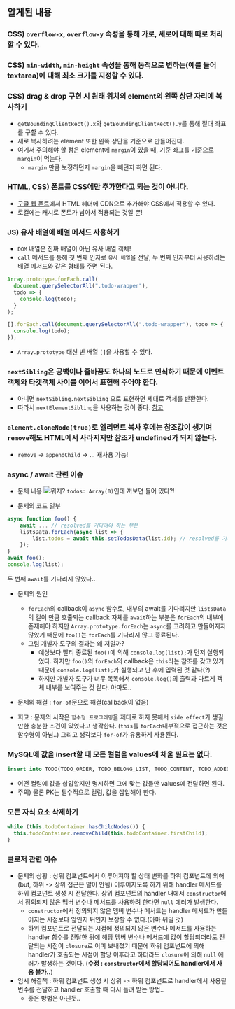 ## 알게된 내용

### CSS) `overflow-x`, `overflow-y` 속성을 통해 가로, 세로에 대해 따로 처리할 수 있다.

### CSS) `min-width`, `min-height` 속성을 통해 동적으로 변하는(예를 들어 textarea)에 대해 최소 크기를 지정할 수 있다.

### CSS) drag & drop 구현 시 원래 위치의 element의 왼쪽 상단 자리에 복사하기

- `getBoundingClientRect().x`와 `getBoundingClientRect().y`를 통해 절대 좌표를 구할 수 있다.
- 새로 복사하려는 element 또한 왼쪽 상단을 기준으로 만들어진다.
- 여기서 주의해야 할 점은 element에 `margin`이 있을 때, 기준 좌표를 기준으로 `margin`이 먹는다.
  - `margin` 만큼 보정하던지 `margin`을 빼던지 하면 된다.

### HTML, CSS) 폰트를 CSS에만 추가한다고 되는 것이 아니다.

- [구글 웹 폰트](https://fonts.google.com/)에서 HTML 헤더에 CDN으로 추가해야 CSS에서 적용할 수 있다.
- 로컬에는 캐시로 폰트가 남아서 적용되는 것일 뿐!

### JS) 유사 배열에 배열 메서드 사용하기

- `DOM` 배열은 진짜 배열이 아닌 유사 배열 객체!
- `call` 메서드를 통해 첫 번째 인자로 `유사 배열`을 전달, 두 번째 인자부터 사용하려는 배열 메서드와 같은 형태를 주면 된다.

```javascript
Array.prototype.forEach.call(
  document.querySelectorAll(".todo-wrapper"),
  todo => {
    console.log(todo);
  }
);
```

```javascript
[].forEach.call(document.querySelectorAll(".todo-wrapper"), todo => {
  console.log(todo);
});
```

- `Array.prototype` 대신 빈 배열 `[]`을 사용할 수 있다.

### `nextSibling`은 공백이나 줄바꿈도 하나의 노드로 인식하기 때문에 이벤트객체와 타겟객체 사이를 이어서 표현해 주어야 한다.

- 아니면 `nextSibling.nextSibling` 으로 표현하면 제대로 객체를 반환한다.
- 따라서 `nextElementSibling`을 사용하는 것이 좋다.
  [참고](https://iamawebdeveloper.tistory.com/58)

### `element.cloneNode(true)`로 엘리먼트 복사 후에는 참조값이 생기며 `remove`해도 HTML에서 사라지지만 참조가 undefined가 되지 않는다.

- `remove` -> `appendChild` -> ... 재사용 가능!

### async / await 관련 이슈

- 문제 내용
  ![뭐지?](https://user-images.githubusercontent.com/47619140/66378891-67d55300-e9ef-11e9-983e-7172a85692d1.png)
  `todos: Array(0)`인데 까보면 들어 있다?!

- 문제의 코드 일부

```javascript
async function foo() {
    await ... // resolved를 기다려야 하는 부분
    listsData.forEach(async list => {
        list.todos = await this.setTodosData(list.id); // resolved를 기다릴 것으로 예상했던 부분
    });
}
await foo();
console.log(list);
```

두 번째 `await`를 기다리지 않았다..

- 문제의 원인

  - `forEach`의 callback이 `async` 함수로, 내부의 await를 기다리지만 `listsData`의 길이 만큼 호출되는 callback 자체를 `await`하는 부분은 `forEach`의 내부에 존재해야 하지만 `Array.prototype.forEach`는 `async`를 고려하고 만들어지지 않았기 때문에 `foo()`는 `forEach`를 기다리지 않고 종료된다.
  - 그럼 개발자 도구의 결과는 왜 저럴까?
    - 예상보다 빨리 종료된 `foo()`에 의해 `console.log(list);`가 먼저 실행되었다. 하지만 `foo()`의 `forEach`의 callback은 `this`라는 참조를 갖고 있기 때문에 `console.log(list);`가 실행되고 난 후에 입력된 것 같다(?)
    - 하지만 개발자 도구가 너무 똑똑해서 `console.log()`의 출력과 다르게 객체 내부를 보여주는 것 같다. 아마도..

- 문제의 해결 : `for-of`문으로 해결(callback이 없음)

- 회고 : 문제의 시작은 `함수형 프로그래밍`을 제대로 하지 못해서 `side effect`가 생길 만한 충분한 조건이 있었다고 생각한다. (`this`를 `forEach`내부적으로 접근하는 것은 함수형이 아님..) 그리고 생각보다 `for-of`가 유용하게 사용된다.

### MySQL에 값을 insert할 때 모든 컬럼을 values에 채울 필요는 없다.

```sql
insert into TODO(TODO_ORDER, TODO_BELONG_LIST, TODO_CONTENT, TODO_ADDED_BY) values(1, 1, '123', 'admin');
```

- 어떤 컬럼에 값을 삽입할지만 명시하면 그에 맞는 값들만 values에 전달하면 된다.
- 주의) 물론 PK는 필수적으로 컬럼, 값을 삽입해야 한다.

### 모든 자식 요소 삭제하기

```javascript
while (this.todoContainer.hasChildNodes()) {
  this.todoContainer.removeChild(this.todoContainer.firstChild);
}
```

### 클로저 관련 이슈

- 문제의 상황 : 상위 컴포넌트에서 이루어져야 할 상태 변화를 하위 컴포넌트에 의해(but, 하위 -> 상위 접근은 말이 안됨) 이루어지도록 하기 위해 handler 메서드를 하위 컴포넌트 생성 시 전달한다. 상위 컴포넌트의 handler 내에서 `constructor`에서 정의되지 않은 멤버 변수나 메서드를 사용하려 한다면 `null` 에러가 발생한다.
  - `constructor`에서 정의되지 않은 멤버 변수나 메서드는 handler 메서드가 만들어지는 시점보다 앞인지 뒤인지 보장할 수 없다.(아마 뒤일 것)
  - 하위 컴포넌트로 전달되는 시점에 정의되지 않은 변수나 메서드를 사용하는 handler 함수를 전달한 뒤에 해당 멤버 변수나 메서드에 값이 할당되더라도 전달되는 시점이 `closure`로 이미 보내졌기 때문에 하위 컴포넌트에 의해 handler가 호출되는 시점이 할당 이후라고 하더라도 `closure`에 의해 `null` 에러가 발생하는 것이다.
    (**수정 : `constructor`에서 할당되어도 handler에서 사용 불가..**)
- 임시 해결책 : 하위 컴포넌트 생성 시 상위 -> 하위 컴포넌트로 handler에서 사용될 변수를 전달하고 handler 호출할 때 다시 돌려 받는 방법..
  - 좋은 방법은 아닌듯..
